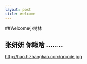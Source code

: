 ```yaml
---
layout: post
title: Welcome
---
```


##Welcome小树林  

## 张妍妍  你瞅啥  ........



http://hao.hizhanghao.com/qrcode.jpg
